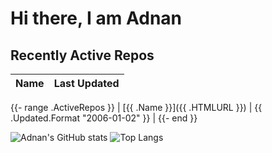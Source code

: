 # Hi there, I am Adnan

## Recently Active Repos
| Name | Last Updated |
|------|--------------|
{{- range .ActiveRepos }}
| [{{ .Name }}]({{ .HTMLURL }}) | {{ .Updated.Format "2006-01-02" }} |
{{- end }}

![Adnan's GitHub stats](https://github-readme-stats.vercel.app/api?username=adorigi)  ![Top Langs](https://github-readme-stats.vercel.app/api/top-langs/?username=adorigi)
